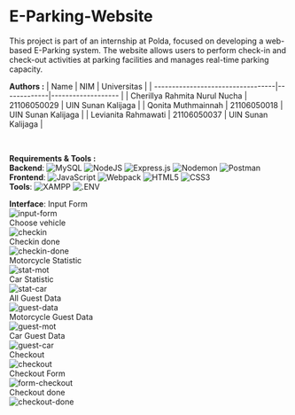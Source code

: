 # E-Parking-Website
This project is part of an internship at Polda, focused on developing a web-based E-Parking system. The website allows users to perform check-in and check-out activities at parking facilities and manages real-time parking capacity.

**Authors :**
| Name                              | NIM         | Universitas        |
| ----------------------------------|-------------|------------------- |
| Cherillya Rahmita Nurul Nucha     | 21106050029 | UIN Sunan Kalijaga |
| Qonita Muthmainnah                | 21106050018 | UIN Sunan Kalijaga |
| Levianita Rahmawati               | 21106050037 | UIN Sunan Kalijaga |

<br>

**Requirements & Tools :**
<br>
**Backend**: 
![MySQL](https://img.shields.io/badge/MySQL-4479A1?style=for-the-badge&logo=MySQL&logoColor=white)
![NodeJS](https://img.shields.io/badge/node.js-6DA55F?style=for-the-badge&logo=node.js&logoColor=white)
![Express.js](https://img.shields.io/badge/express.js-%23404d59.svg?style=for-the-badge&logo=express&logoColor=%2361DAFB)
![Nodemon](https://img.shields.io/badge/Nodemon-76D04B?style=for-the-badge&logo=Nodemon&logoColor=white)
![Postman](https://img.shields.io/badge/Postman-FF6C37?style=for-the-badge&logo=postman&logoColor=white)
<br>
**Frontend**:
![JavaScript](https://img.shields.io/badge/JavaScript-F7DF1E?style=for-the-badge&logo=JavaScript&logoColor=000000)
![Webpack](https://img.shields.io/badge/Webpack-8DD6F9?style=for-the-badge&logo=Webpack&logoColor=000000)
![HTML5](https://img.shields.io/badge/HTML5-E34F26?style=for-the-badge&logo=HTML5&logoColor=white)
![CSS3](https://img.shields.io/badge/CSS3-1572B6?style=for-the-badge&logo=CSS3&logoColor=white)
<br>
**Tools**: 
![XAMPP](https://img.shields.io/badge/XAMPP-FB7A24?style=for-the-badge&logo=XAMPP&logoColor=white)
![.ENV](https://img.shields.io/badge/.ENV-ECD53F?style=for-the-badge&logo=.ENV&logoColor=000000)

**Interface**:
Input Form
<br>
![input-form](https://github.com/user-attachments/assets/13c9d578-2d46-47d9-8133-e9d46c9aa52f)
<br>
Choose vehicle
<br>
![checkin](https://github.com/user-attachments/assets/5eb06afd-8c59-411c-8bc3-bbd9cecb94cc)
<br>
Checkin done
<br>
![checkin-done](https://github.com/user-attachments/assets/f162868d-6bec-4bbb-bc88-3c876d9e65c6)
<br>
Motorcycle Statistic
<br>
![stat-mot](https://github.com/user-attachments/assets/ff24b665-0aef-4bdc-8896-84d623eeadb5)
<br>
Car Statistic
<br>
![stat-car](https://github.com/user-attachments/assets/2c9d9f31-34ee-46f5-98c3-d77f0633e76a)
<br>
All Guest Data
<br>
![guest-data](https://github.com/user-attachments/assets/58353fdc-29f0-4009-9051-c91e6214dd47)
<br>
Motorcycle Guest Data
<br>
![guest-mot](https://github.com/user-attachments/assets/39513200-20a2-4ef7-999a-0254d04705e4)
<br>
Car Guest Data
<br>
![guest-car](https://github.com/user-attachments/assets/ef76b91c-b174-4637-b559-e2e71e720e04)
<br>
Checkout
<br>
![checkout](https://github.com/user-attachments/assets/e2e161a9-ef90-4833-a273-cca97780130a)
<br>
Checkout Form
<br>
![form-checkout](https://github.com/user-attachments/assets/4d31e90a-f653-46bb-81ee-b54efce4b94d)
<br>
Checkout done
<br>
![checkout-done](https://github.com/user-attachments/assets/a7a541fa-3a05-4ec1-9668-36d66be94dc6)
